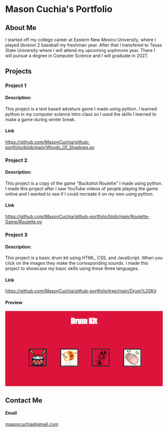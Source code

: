 # Mason Cuchia's Portfolio
 
## About Me
I started off my college career at Eastern New Mexico University, where I played division 2 baseball my freshman year. After that I transfered to Texas State University where I will attend my upcoming sophmore year. There I will pursue a degree in Computer Science and I will graduate in 2027.  


## Projects

### Project 1

#### Description:
 This project is a text based adveture game I made using python. I learned python in my computer science intro class so I used the skills I learned to make a game during winter break. 

#### Link 
https://github.com/MasonCuchia/github-portfolio/blob/main/Woods_Of_Shadows.py 

### Project 2

#### Description:
 This project is a copy of the game "Buckshot Roulette" I made using python. I made this project after I saw YouTube videos of people playing the game online and I wanted to see if I could recreate it on my own using python.

#### Link 
https://github.com/MasonCuchia/github-portfolio/blob/main/Roulette-Game/Roulette.py

### Project 3

#### Description:
 This project is a basic drum kit using HTML, CSS, and JavaScript. When you click on the images they make the corresponding sounds. I made this project to showcase my basic skills using these three languages.

#### Link 
https://github.com/MasonCuchia/github-portfolio/tree/main/Drum%20Kit

 #### Preview
![Alt text](image.png)

## Contact Me 

#### Email
masoncuchia@gmail.com